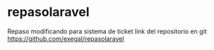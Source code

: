 # repasolaravel
Repaso modificando para sistema de ticket
link del repositorio en git https://github.com/exegal/repasolaravel
